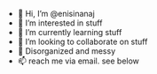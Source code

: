 - 👋 Hi, I’m @enisinanaj
- 👀 I’m interested in stuff
- 🌱 I’m currently learning stuff
- 💞️ I’m looking to collaborate on stuff
- 🧠 Disorganized and messy
- 📫 reach me via email. see below

<!---
enisinanaj/enisinanaj is a ✨ special ✨ repository because its `README.md` (this file) appears on your GitHub profile.
You can click the Preview link to take a look at your changes.
--->
